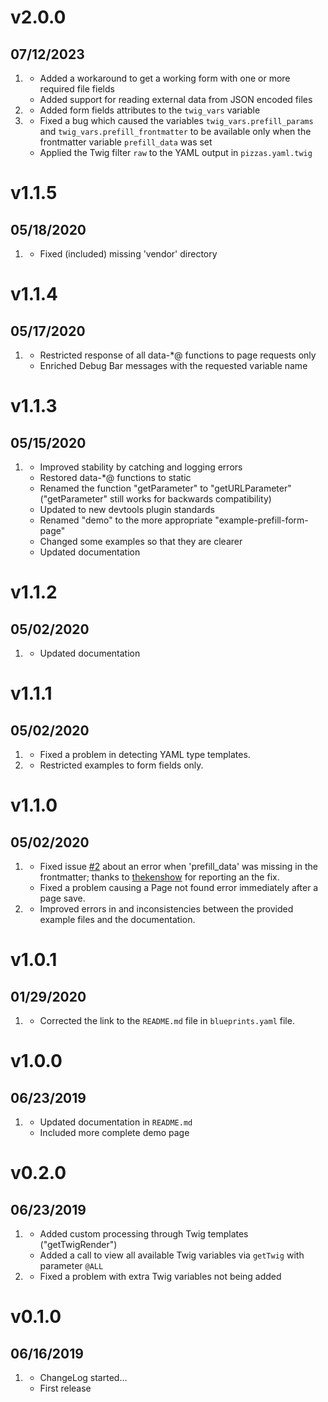 # v2.0.0
##  07/12/2023

1. [](#new)
    * Added a workaround to get a working form with one or more required file fields
    * Added support for reading external data from JSON encoded files
1. [](#improved)
    * Added form fields attributes to the `twig_vars` variable
1. [](#bugfix)
    * Fixed a bug which caused the variables `twig_vars.prefill_params` and `twig_vars.prefill_frontmatter` to be available only when the frontmatter variable `prefill_data` was set
    * Applied the Twig filter `raw` to the YAML output in `pizzas.yaml.twig`

# v1.1.5
##  05/18/2020

1. [](#bugfix)
    * Fixed (included) missing 'vendor' directory

# v1.1.4
##  05/17/2020

1. [](#improved)
    * Restricted response of all data-*@ functions to page requests only
    * Enriched Debug Bar messages with the requested variable name

# v1.1.3
##  05/15/2020

1. [](#improved)
    * Improved stability by catching and logging errors
    * Restored data-*@ functions to static
    * Renamed the function "getParameter" to "getURLParameter" ("getParameter" still works for backwards compatibility)
    * Updated to new devtools plugin standards
    * Renamed "demo" to the more appropriate "example-prefill-form-page"
    * Changed some examples so that they are clearer
    * Updated documentation

# v1.1.2
##  05/02/2020

1. [](#improved)
    * Updated documentation
    
# v1.1.1
##  05/02/2020

1. [](#bugfix)
    * Fixed a problem in detecting YAML type templates.
1. [](#improved)
    * Restricted examples to form fields only.
    
# v1.1.0
##  05/02/2020

1. [](#bugfix)
    * Fixed issue [#2](https://github.com/bleutzinn/grav-plugin-form-prefiller/issues/2) about an error when 'prefill_data' was missing in the frontmatter; thanks to [thekenshow](https://github.com/thekenshow) for reporting an the fix.
    * Fixed a problem causing a Page not found error immediately after a page save.
1. [](#improved)
    * Improved errors in and inconsistencies between the provided example files and the documentation.
    
# v1.0.1
##  01/29/2020

1. [](#improved)
    * Corrected the link to the `README.md` file in `blueprints.yaml` file.

# v1.0.0
##  06/23/2019

1. [](#improved)
    * Updated documentation in `README.md`
    * Included more complete demo page

# v0.2.0
##  06/23/2019

1. [](#new)
    * Added custom processing through Twig templates ("getTwigRender")
    * Added a call to view all available Twig variables via `getTwig` with parameter `@ALL`
1. [](#improved)
    * Fixed a problem with extra Twig variables not being added

# v0.1.0
##  06/16/2019

1. [](#new)
    * ChangeLog started...
    * First release
